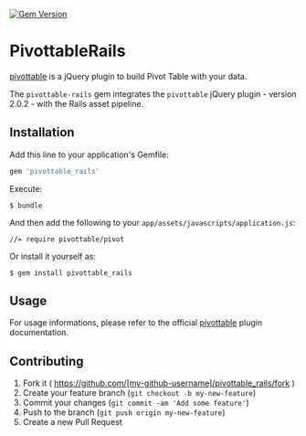 [![Gem Version](https://badge.fury.io/rb/pivottable_rails.svg)](https://badge.fury.io/rb/pivottable_rails)

# PivottableRails

[pivottable](https://github.com/nicolaskruchten/pivottable) is a jQuery plugin to build Pivot Table with your data.

The `pivottable-rails` gem integrates the `pivottable` jQuery plugin - version 2.0.2 - with the Rails asset pipeline.

## Installation

Add this line to your application's Gemfile:

```ruby
gem 'pivottable_rails'
```

Execute:

    $ bundle

And then add the following to your `app/assets/javascripts/application.js`:

	//= require pivottable/pivot

Or install it yourself as:

    $ gem install pivottable_rails

## Usage

For usage informations, please refer to the official [pivottable](https://github.com/nicolaskruchten/pivottable) plugin documentation.

## Contributing

1. Fork it ( https://github.com/[my-github-username]/pivottable_rails/fork )
2. Create your feature branch (`git checkout -b my-new-feature`)
3. Commit your changes (`git commit -am 'Add some feature'`)
4. Push to the branch (`git push origin my-new-feature`)
5. Create a new Pull Request
